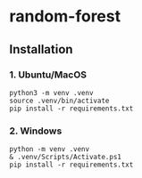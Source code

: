 # random-forest

## **Installation**
### **1. Ubuntu/MacOS**
```
python3 -m venv .venv
source .venv/bin/activate
pip install -r requirements.txt
```
### **2. Windows**
```
python -m venv .venv
& .venv/Scripts/Activate.ps1
pip install -r requirements.txt
```